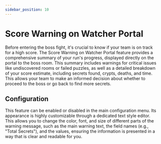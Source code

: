 ```yaml
---
sidebar_position: 10
---
```


# Score Warning on Watcher Portal

Before entering the boss fight, it's crucial to know if your team is on track for a high score. The Score Warning on Watcher Portal feature provides a comprehensive summary of your run's progress, displayed directly on the portal to the boss room. This summary includes warnings for critical issues like undiscovered rooms or failed puzzles, as well as a detailed breakdown of your score estimate, including secrets found, crypts, deaths, and time. This allows your team to make an informed decision about whether to proceed to the boss or go back to find more secrets.

## Configuration

This feature can be enabled or disabled in the main configuration menu. Its appearance is highly customizable through a dedicated text style editor. This allows you to change the color, font, and size of different parts of the warning message, such as the main warning text, the field names (e.g., "Total Secrets"), and the values, ensuring the information is presented in a way that is clear and readable for you.